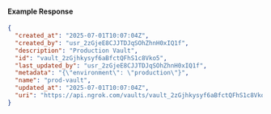 <!-- Code generated for API Clients. DO NOT EDIT. -->

#### Example Response

```json
{
  "created_at": "2025-07-01T10:07:04Z",
  "created_by": "usr_2zGjeE8CJJTDJqSOhZhnH0xIQ1f",
  "description": "Production Vault",
  "id": "vault_2zGjhkysyf6aBfctQFhS1c8Vko5",
  "last_updated_by": "usr_2zGjeE8CJJTDJqSOhZhnH0xIQ1f",
  "metadata": "{\"environment\": \"production\"}",
  "name": "prod-vault",
  "updated_at": "2025-07-01T10:07:04Z",
  "uri": "https://api.ngrok.com/vaults/vault_2zGjhkysyf6aBfctQFhS1c8Vko5"
}
```

